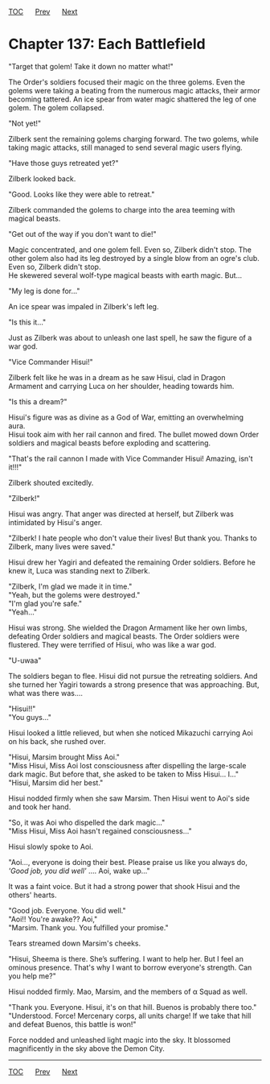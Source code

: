 [TOC](../readme.md)&nbsp;&nbsp;&nbsp;&nbsp;&nbsp;&nbsp;[Prev](section_0051.md)&nbsp;&nbsp;&nbsp;&nbsp;&nbsp;&nbsp;[Next](section_0053.md)



# Chapter 137: Each Battlefield

"Target that golem! Take it down no matter what!"  
  
The Order's soldiers focused their magic on the three golems. Even the
golems were taking a beating from the numerous magic attacks, their
armor becoming tattered. An ice spear from water magic shattered the leg
of one golem. The golem collapsed.  
  
"Not yet!"  
  
Zilberk sent the remaining golems charging forward. The two golems,
while taking magic attacks, still managed to send several magic users
flying.  
  
"Have those guys retreated yet?"  
  
Zilberk looked back.  
  
"Good. Looks like they were able to retreat."  
  
Zilberk commanded the golems to charge into the area teeming with
magical beasts.  
  
"Get out of the way if you don't want to die!"  
  
Magic concentrated, and one golem fell. Even so, Zilberk didn't stop.
The other golem also had its leg destroyed by a single blow from an
ogre's club. Even so, Zilberk didn't stop.  
He skewered several wolf-type magical beasts with earth magic. But…  
  
"My leg is done for…"  
  
An ice spear was impaled in Zilberk's left leg.  
  
"Is this it…"  
  
Just as Zilberk was about to unleash one last spell, he saw the figure
of a war god.  
  
"Vice Commander Hisui!"  
  
Zilberk felt like he was in a dream as he saw Hisui, clad in Dragon
Armament and carrying Luca on her shoulder, heading towards him.  
  
"Is this a dream?"  
  
Hisui's figure was as divine as a God of War, emitting an overwhelming
aura.  
Hisui took aim with her rail cannon and fired. The bullet mowed down
Order soldiers and magical beasts before exploding and scattering.  
  
"That's the rail cannon I made with Vice Commander Hisui! Amazing, isn't
it!!!"  
  
Zilberk shouted excitedly.  
  
"Zilberk!"  
  
Hisui was angry. That anger was directed at herself, but Zilberk was
intimidated by Hisui's anger.  
  
"Zilberk! I hate people who don't value their lives! But thank you.
Thanks to Zilberk, many lives were saved."  
  
Hisui drew her Yagiri and defeated the remaining Order soldiers. Before
he knew it, Luca was standing next to Zilberk.  
  
"Zilberk, I'm glad we made it in time."  
"Yeah, but the golems were destroyed."  
"I'm glad you're safe."  
"Yeah…"  
  
Hisui was strong. She wielded the Dragon Armament like her own limbs,
defeating Order soldiers and magical beasts. The Order soldiers were
flustered. They were terrified of Hisui, who was like a war god.  
  
"U-uwaa"  
  
The soldiers began to flee. Hisui did not pursue the retreating
soldiers. And she turned her Yagiri towards a strong presence that was
approaching. But, what was there was….  
  
"Hisui!!"  
"You guys…"  
  
Hisui looked a little relieved, but when she noticed Mikazuchi carrying
Aoi on his back, she rushed over.  
  
"Hisui, Marsim brought Miss Aoi."  
"Miss Hisui, Miss Aoi lost consciousness after dispelling the
large-scale dark magic. But before that, she asked to be taken to Miss
Hisui… I…"  
"Hisui, Marsim did her best."  
  
Hisui nodded firmly when she saw Marsim. Then Hisui went to Aoi's side
and took her hand.  
  
"So, it was Aoi who dispelled the dark magic…"  
"Miss Hisui, Miss Aoi hasn't regained consciousness…"  
  
Hisui slowly spoke to Aoi.  
  
"Aoi…, everyone is doing their best. Please praise us like you always
do, *'Good job, you did well'* …. Aoi, wake up…"  
  
It was a faint voice. But it had a strong power that shook Hisui and the
others' hearts.  
  
"Good job. Everyone. You did well."  
"Aoi!! You're awake?? Aoi,"  
"Marsim. Thank you. You fulfilled your promise."  
  
Tears streamed down Marsim's cheeks.  
  
"Hisui, Sheema is there. She’s suffering. I want to help her. But I feel
an ominous presence. That's why I want to borrow everyone's strength.
Can you help me?"  
  
Hisui nodded firmly. Mao, Marsim, and the members of α Squad as well.  
  
"Thank you. Everyone. Hisui, it's on that hill. Buenos is probably there
too."  
"Understood. Force! Mercenary corps, all units charge! If we take that
hill and defeat Buenos, this battle is won!"  
  
Force nodded and unleashed light magic into the sky. It blossomed
magnificently in the sky above the Demon City.  
  


---
[TOC](../readme.md)&nbsp;&nbsp;&nbsp;&nbsp;&nbsp;&nbsp;[Prev](section_0051.md)&nbsp;&nbsp;&nbsp;&nbsp;&nbsp;&nbsp;[Next](section_0053.md)

